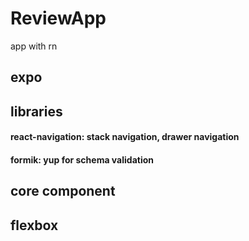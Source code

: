 # ReviewApp
app with rn

## expo

## libraries
#### react-navigation: stack navigation, drawer navigation
#### formik: yup for schema validation

## core component

## flexbox

